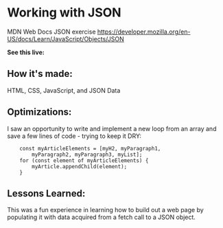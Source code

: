 # Working with JSON
MDN Web Docs JSON exercise
https://developer.mozilla.org/en-US/docs/Learn/JavaScript/Objects/JSON

**See this live:** 


## How it's made:
HTML, CSS, JavaScript, and JSON Data


## Optimizations:
I saw an opportunity to write and implement a new loop from an array and save a
few lines of code - trying to keep it DRY:

```
    const myArticleElements = [myH2, myParagraph1,
        myParagraph2, myParagraph3, myList];
    for (const element of myArticleElements) {
        myArticle.appendChild(element);
    }
```

## Lessons Learned:
This was a fun experience in learning how to build out a web page by populating
it with data acquired from a fetch call to a JSON object.
